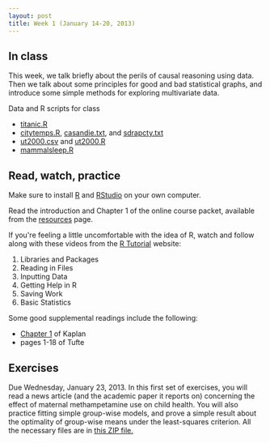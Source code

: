 ```yaml
---
layout: post
title: Week 1 (January 14-20, 2013)
---
```


In class
--------

This week, we talk briefly about the perils of causal reasoning using data.  Then we talk about some principles for good and bad statistical graphs, and introduce some simple methods for exploring multivariate data.

Data and R scripts for class
* [titanic.R](http://jgscott.github.com/SSC325/r/titanic.R)
* [citytemps.R](http://jgscott.github.com/SSC325/r/citytemps.R), [casandie.txt](http://jgscott.github.com/SSC325/data/casandie.txt), and [sdrapcty.txt](http://jgscott.github.com/SSC325/data/sdrapcty.txt)
* [ut2000.csv](http://jgscott.github.com/SSC325/data/ut2000.csv) and [ut2000.R](http://jgscott.github.com/SSC325/r/ut2000.R)
* [mammalsleep.R](http://jgscott.github.com/SSC325/r/mammalsleep.r)


Read, watch, practice
---------------------

Make sure to install [R](http://http://www.r-project.org) and [RStudio](http://www.rstudio.org) on your own computer.

Read the introduction and Chapter 1 of the online course packet, available from the [resources](http://jgscott.github.com/SSC325/resources.html) page.

If you're feeling a little uncomfortable with the idea of R, watch and follow along with these videos from the [R Tutorial](http://dist.stat.tamu.edu/pub/rvideos/) website:
1) Libraries and Packages
2) Reading in Files
3) Inputting Data
4) Getting Help in R
5) Saving Work
6) Basic Statistics

Some good supplemental readings include the following:
* [Chapter 1](http://www.mosaic-web.org/go/StatisticalModeling/Chapters/Chapter-01.pdf) of Kaplan
* pages 1-18 of Tufte


Exercises
---------
Due Wednesday, January 23, 2013.  In this first set of exercises, you will read a news article (and the academic paper it reports on) concerning the effect of maternal methampetamine use on child health.  You will also practice fitting simple group-wise models, and prove a simple result about the optimality of group-wise means under the least-squares criterion.  All the necessary files are in [this ZIP file.](http://jgscott.github.com/SSC325/exercises/01/exercises01.zip)

